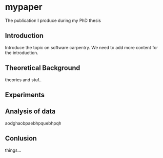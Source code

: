 # mypaper
The publication I produce during my PhD thesis

## Introduction
Introduce the topic on software carpentry. We need to add more content for the introduction.

## Theoretical Background
theories and stuf..

## Experiments

## Analysis of data
aodghaobpaebhpquebhpqh

## Conlusion
things...
